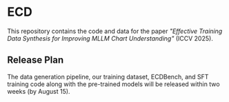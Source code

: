 # ECD  
This repository contains the code and data for the paper *"Effective Training Data Synthesis for Improving MLLM Chart Understanding"* (ICCV 2025).  

## Release Plan  
The data generation pipeline, our training dataset, ECDBench, and SFT training code along with the pre-trained models will be released within two weeks (by August 15).
